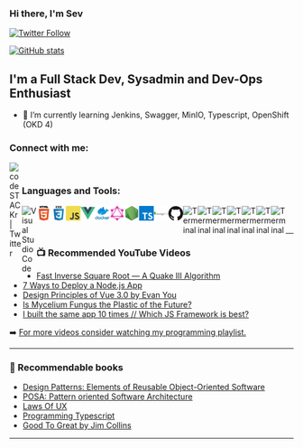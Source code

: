 ### Hi there, I'm Sev

[![Twitter Follow](https://img.shields.io/twitter/follow/sevm_dev?color=1DA1F2&logo=twitter&style=for-the-badge)](https://twitter.com/intent/follow?original_referer=https%3A%2F%2Fgithub.com%2FcodeSTACKr&screen_name=codeSTACKr)

[![GitHub stats](https://github-readme-stats.vercel.app/api?username=sevsev9&show_icons=true&theme=radical&count_private=true)](https://github.com/sevsev9/sevsev9)

## I'm a Full Stack Dev, Sysadmin and Dev-Ops Enthusiast

- 🌱 I’m currently learning Jenkins, Swagger, MinIO, Typescript, OpenShift (OKD 4)

### Connect with me:

[<img align="left" alt="codeSTACKr | Twitter" width="22px" src="https://cdn.jsdelivr.net/npm/simple-icons@v3/icons/twitter.svg" />][twitter]

<br />

### Languages and Tools:

[<img align="left" alt="Visual Studio Code" width="26px" src="https://upload.wikimedia.org/wikipedia/commons/c/c0/WebStorm_Icon.svg" />][webstorm]
[<img align="left" alt="HTML5" width="26px" src="https://raw.githubusercontent.com/github/explore/80688e429a7d4ef2fca1e82350fe8e3517d3494d/topics/html/html.png" />][html5]
[<img align="left" alt="CSS3" width="26px" src="https://raw.githubusercontent.com/github/explore/80688e429a7d4ef2fca1e82350fe8e3517d3494d/topics/css/css.png" />][css3]
[<img align="left" alt="JavaScript" width="26px" src="https://raw.githubusercontent.com/github/explore/80688e429a7d4ef2fca1e82350fe8e3517d3494d/topics/javascript/javascript.png" />][javascript]
[<img align="left" alt="React" width="26px" src="https://raw.githubusercontent.com/github/explore/80688e429a7d4ef2fca1e82350fe8e3517d3494d/topics/vue/vue.png" />][vuejs]
[<img align="left" alt="Gatsby" width="26px" src="https://raw.githubusercontent.com/github/explore/e94815998e4e0713912fed477a1f346ec04c3da2/topics/docker/docker.png" />][docker]
[<img align="left" alt="GraphQL" width="26px" src="https://raw.githubusercontent.com/github/explore/80688e429a7d4ef2fca1e82350fe8e3517d3494d/topics/graphql/graphql.png" />][graphql]
[<img align="left" alt="Node.js" width="26px" src="https://raw.githubusercontent.com/github/explore/80688e429a7d4ef2fca1e82350fe8e3517d3494d/topics/nodejs/nodejs.png" />][nodejs]
[<img align="left" alt="SQL" width="26px" src="https://raw.githubusercontent.com/github/explore/80688e429a7d4ef2fca1e82350fe8e3517d3494d/topics/typescript/typescript.png" />][typescript]
[<img align="left" alt="MongoDB" width="26px" src="https://raw.githubusercontent.com/github/explore/80688e429a7d4ef2fca1e82350fe8e3517d3494d/topics/mongodb/mongodb.png" />][mongodb]
[<img align="left" alt="GitHub" width="26px" src="https://raw.githubusercontent.com/github/explore/78df643247d429f6cc873026c0622819ad797942/topics/github/github.png" />][github]
[<img align="left" alt="Terminal" width="26px" src="https://cloud.redhat.com/hubfs/Imported_Blog_Media/okd-1.jpg" />][okd4]
[<img align="left" alt="Terminal" width="26px" src="https://i.redd.it/ms9je823h6y31.png" />][popos]
[<img align="left" alt="Terminal" width="26px" src="https://cdn.icon-icons.com/icons2/37/PNG/512/x64_4022.png" />][nasm]
[<img align="left" alt="Terminal" width="26px" src="http://www.testedtechnology.co.uk/wp-content/uploads/2020/12/UnRAID-Icon.png" />][unraid]
[<img align="left" alt="Terminal" width="26px" src="https://cdn.icon-icons.com/icons2/2699/PNG/512/jenkins_logo_icon_170552.png" />][jenkins]
[<img align="left" alt="Terminal" width="26px" src="https://cdn.icon-icons.com/icons2/2107/PNG/512/file_type_swagger_icon_130134.png" />][swagger]
[<img align="left" alt="Terminal" width="26px" src="https://3p8g7wbpyum1aj6bd4edio8l-wpengine.netdna-ssl.com/wp-content/uploads//2020/04/logo-minio.svg" />][minio]

<br />
<br />

---

### 📺 Recommended YouTube Videos

- [Fast Inverse Square Root — A Quake III Algorithm](https://www.youtube.com/watch?v=p8u_k2LIZyo)
- [7 Ways to Deploy a Node.js App](https://www.youtube.com/watch?v=uEVmD6n8Il0&list=PLgBuWeNW74PK223LRzQVnse9lm7OTHDNS&index=13)
- [Design Principles of Vue 3.0 by Evan You](https://www.youtube.com/watch?v=WLpLYhnGqPA&list=PLgBuWeNW74PK223LRzQVnse9lm7OTHDNS&index=10)
- [Is Mycelium Fungus the Plastic of the Future?](https://www.youtube.com/watch?v=cApVVuuqLFY&list=PLgBuWeNW74PIxI4-8CH2EEDJY9ZVOXXUW&index=32)
- [I built the same app 10 times // Which JS Framework is best?](https://www.youtube.com/watch?v=cuHDQhDhvPE)

➡️ [For more videos consider watching my programming playlist.](https://www.youtube.com/playlist?list=PLgBuWeNW74PK223LRzQVnse9lm7OTHDNS)

---

### 📕 Recommendable books
- [Design Patterns: Elements of Reusable Object-Oriented Software](https://www.amazon.com/dp/0201633612/ref=cm_sw_em_r_mt_dp_AYHB7Z5JBMC27EB5D22N?_encoding=UTF8&psc=1)
- [POSA: Pattern oriented Software Architecture](https://en.wikipedia.org/wiki/Pattern-Oriented_Software_Architecture)
- [Laws Of UX](https://www.amazon.com/Laws-UX-Psychology-Products-Services/dp/149205531X)
- [Programming Typescript](https://www.amazon.com/Programming-TypeScript-Making-JavaScript-Applications/dp/1492037656/ref=sr_1_2?dchild=1&keywords=typescript&qid=1630608066&s=books&sr=1-2)
- [Good To Great by Jim Collins](https://www.amazon.com/Good-Great-Some-Companies-Others/dp/0066620996/ref=sr_1_1?dchild=1&keywords=good+to+great&qid=1630608103&s=books&sr=1-1)
---


[twitter]: https://twitter.com/sevm_dev
[webstorm]: https://www.jetbrains.com/webstorm/
[html5]: https://en.wikipedia.org/wiki/HTML5
[css3]: https://en.wikipedia.org/wiki/CSS3
[javascript]: https://en.wikipedia.org/wiki/JavaScript
[vuejs]: https://vuejs.org/
[docker]: https://www.docker.com/
[graphql]: https://graphql.org/
[nodejs]: https://nodejs.org/en/
[deno]: https://deno.land/
[typescript]: https://www.typescriptlang.org/
[mysql]: https://www.mysql.com/
[mongodb]: https://www.mongodb.com/
[git]: https://git-scm.com/
[github]: https://github.com/sevsev9
[okd4]: https://www.okd.io/
[popos]: https://pop.system76.com/
[ubuntu]: https://ubuntu.com/
[nasm]: https://www.nasm.us/
[unraid]: https://unraid.net/
[jenkins]: https://www.jenkins.io/
[swagger]: https://swagger.io/
[minio]: https://min.io/
